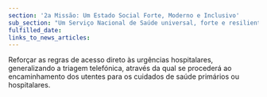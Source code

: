 ```yaml
---
section: '2a Missão: Um Estado Social Forte, Moderno e Inclusivo'
sub_section: "Um Serviço Nacional de Saúde universal, forte e resiliente"
fulfilled_date:
links_to_news_articles:
---
```


Reforçar as regras de acesso direto às urgências hospitalares, generalizando a triagem telefónica, através da qual se procederá ao encaminhamento dos utentes para os cuidados de saúde primários ou hospitalares.